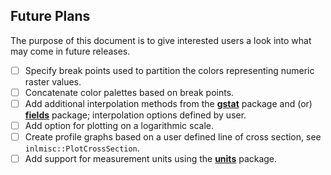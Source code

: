## Future Plans

The purpose of this document is to give interested users a look into what may come in future releases.

- [ ] Specify break points used to partition the colors representing numeric raster values.
- [ ] Concatenate color palettes based on break points.
- [ ] Add additional interpolation methods from the [**gstat**](https://CRAN.R-project.org/package=gstat) package
      and (or) [**fields**](https://CRAN.R-project.org/package=fields) package;
      interpolation options defined by user.
- [ ] Add option for plotting on a logarithmic scale.
- [ ] Create profile graphs based on a user defined line of cross section, see `inlmisc::PlotCrossSection`.
- [ ] Add support for measurement units using the [**units**](https://CRAN.R-project.org/package=units) package.

